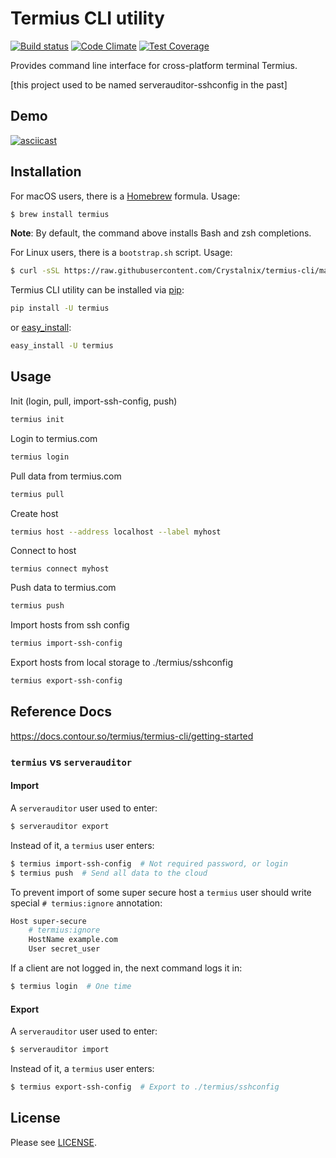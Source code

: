 # Termius CLI utility

[![Build status](https://travis-ci.org/termius/termius-cli.svg?branch=master)](https://travis-ci.org/termius/termius-cli)
[![Code Climate](https://codeclimate.com/github/termius/termius-cli/badges/gpa.svg)](https://codeclimate.com/github/termius/termius-cli)
[![Test Coverage](https://codeclimate.com/github/termius/termius-cli/badges/coverage.svg)](https://codeclimate.com/github/termius/termius-cli/coverage)

Provides command line interface for cross-platform terminal Termius.

[this project used to be named serverauditor-sshconfig in the past]

## Demo

[![asciicast](https://asciinema.org/a/6ilu50dbofnkufy2hux3ghhx4.svg)](https://asciinema.org/a/6ilu50dbofnkufy2hux3ghhx4?speed=2)

## Installation

For macOS users, there is a [Homebrew](http://brew.sh/) formula. Usage:

```bash
$ brew install termius
```

**Note**: By default, the command above installs Bash and zsh completions.

For Linux users, there is a `bootstrap.sh` script. Usage:

```bash
$ curl -sSL https://raw.githubusercontent.com/Crystalnix/termius-cli/master/bootstrap.sh | bash
```

Termius CLI utility can be installed via [pip](http://www.pip-installer.org/en/latest/index.html):

```bash
pip install -U termius
```
or [easy_install](http://pythonhosted.org/distribute/):

```bash
easy_install -U termius
```

## Usage

Init (login, pull, import-ssh-config, push)

```bash
termius init
```

Login to termius.com

```bash
termius login
```

Pull data from termius.com

```bash
termius pull
```

Create host
```bash
termius host --address localhost --label myhost
```

Connect to host
```
termius connect myhost
```

Push data to termius.com
```bash
termius push
```

Import hosts from ssh config
```bash
termius import-ssh-config
```

Export hosts from local storage to ./termius/sshconfig
```bash
termius export-ssh-config
```

## Reference Docs
https://docs.contour.so/termius/termius-cli/getting-started

### `termius` vs `serverauditor`

#### Import
A `serverauditor` user used to enter:

```bash
$ serverauditor export
```

Instead of it, a `termius` user enters:

```bash
$ termius import-ssh-config  # Not required password, or login
$ termius push  # Send all data to the cloud
```

To prevent import of some super secure host a `termius` user
should write special `# termius:ignore` annotation:

```bash
Host super-secure
    # termius:ignore
    HostName example.com
    User secret_user
```

If a client are not logged in, the next command logs it in:
```bash
$ termius login  # One time
```

#### Export

A `serverauditor` user used to enter:

```bash
$ serverauditor import
```

Instead of it, a `termius` user enters:

```bash
$ termius export-ssh-config  # Export to ./termius/sshconfig
```

## License

Please see [LICENSE](https://github.com/termius/termius-cli/blob/master/LICENSE).
